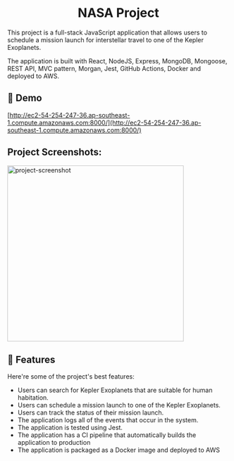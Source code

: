 <h1 align="center" id="title">NASA Project</h1>

<p id="description">This project is a full-stack JavaScript application that allows users to schedule a mission launch for interstellar travel to one of the Kepler Exoplanets. 
  
The application is built with React, NodeJS, Express, MongoDB, Mongoose, REST API, MVC pattern, Morgan, Jest, GitHub Actions, Docker and deployed to AWS.</p>

<h2>🚀 Demo</h2>

[http://ec2-54-254-247-36.ap-southeast-1.compute.amazonaws.com:8000/](http://ec2-54-254-247-36.ap-southeast-1.compute.amazonaws.com:8000/)

<h2>Project Screenshots:</h2>

<img src="https://i.imgur.com/THs3DOn.jpg" alt="project-screenshot" width="400" height="400/">
 
<h2>🧐 Features</h2>

Here're some of the project's best features:

*   Users can search for Kepler Exoplanets that are suitable for human habitation.
*   Users can schedule a mission launch to one of the Kepler Exoplanets.
*   Users can track the status of their mission launch.
*   The application logs all of the events that occur in the system.
*   The application is tested using Jest.
*   The application has a CI pipeline that automatically builds the application to production
*   The application is packaged as a Docker image and deployed to AWS

 
